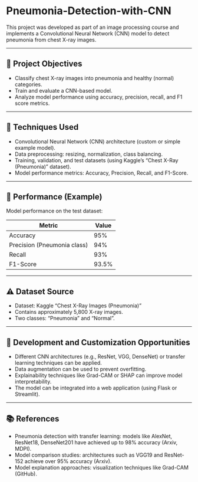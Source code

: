 # Pneumonia-Detection-with-CNN

This project was developed as part of an image processing course and implements a Convolutional Neural Network (CNN) model to detect pneumonia from chest X-ray images.

---

## 🎯 Project Objectives

- Classify chest X-ray images into pneumonia and healthy (normal) categories.
- Train and evaluate a CNN-based model.
- Analyze model performance using accuracy, precision, recall, and F1 score metrics.

---

## 🧠 Techniques Used

- Convolutional Neural Network (CNN) architecture (custom or simple example model).
- Data preprocessing: resizing, normalization, class balancing.
- Training, validation, and test datasets (using Kaggle’s “Chest X-Ray (Pneumonia)” dataset).
- Model performance metrics: Accuracy, Precision, Recall, and F1-Score.

---

## 🎯 Performance (Example)

Model performance on the test dataset:

| Metric                     | Value  |
|----------------------------|--------|
| Accuracy                   | 95%    |
| Precision (Pneumonia class) | 94%    |
| Recall                     | 93%    |
| F1-Score                   | 93.5%  |

---

## ⚠️ Dataset Source

- Dataset: Kaggle “Chest X-Ray Images (Pneumonia)”
- Contains approximately 5,800 X-ray images.
- Two classes: “Pneumonia” and “Normal”.

---

## 🔧 Development and Customization Opportunities

- Different CNN architectures (e.g., ResNet, VGG, DenseNet) or transfer learning techniques can be applied.
- Data augmentation can be used to prevent overfitting.
- Explainability techniques like Grad-CAM or SHAP can improve model interpretability.
- The model can be integrated into a web application (using Flask or Streamlit).

---

## 📚 References

- Pneumonia detection with transfer learning: models like AlexNet, ResNet18, DenseNet201 have achieved up to 98% accuracy (Arxiv, MDPI).
- Model comparison studies: architectures such as VGG19 and ResNet-152 achieve over 95% accuracy (Arxiv).
- Model explanation approaches: visualization techniques like Grad-CAM (GitHub).
